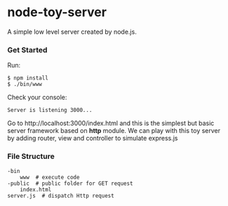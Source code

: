 # node-toy-server

A simple low level server created by node.js.

### Get Started
Run:
```
$ npm install
$ ./bin/www
```
Check your console:
```
Server is listening 3000...
```
Go to http://localhost:3000/index.html and this is the simplest but basic server framework based on **http** module. We can play with this toy server by adding router, view and controller to simulate express.js

### File Structure

```
-bin
    www  # execute code
-public  # public folder for GET request
    index.html
server.js  # dispatch Http request 
    
```
